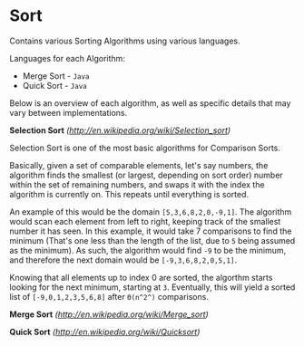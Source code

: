 Sort
====

Contains various Sorting Algorithms using various languages.

Languages for each Algorithm:
 - Merge Sort - `Java`
 - Quick Sort - `Java`

Below is an overview of each algorithm, as well as specific details that may vary between implementations.

**Selection Sort** *(http://en.wikipedia.org/wiki/Selection_sort)*

Selection Sort is one of the most basic algorithms for Comparison Sorts.

Basically, given a set of comparable elements, let's say numbers, the algorithm finds the smallest (or largest, depending on sort order) number within the set of remaining numbers, and swaps it with the index the algorithm is currently on. This repeats until everything is sorted.

An example of this would be the domain `[5,3,6,8,2,0,-9,1]`. The algorithm would scan each element from left to right, keeping track of the smallest number it has seen. In this example, it would take 7 comparisons to find the minimum (That's one less than the length of the list, due to `5` being assumed as the minimum). As such, the algorithm would find `-9` to be the minimum, and therefore the next domain would be `[-9,3,6,8,2,0,5,1]`.

Knowing that all elements up to index 0 are sorted, the algorthm starts looking for the next minimum, starting at `3`. Eventually, this will yield a sorted list of `[-9,0,1,2,3,5,6,8]` after `Θ(n^2^)` comparisons.

**Merge Sort** *(http://en.wikipedia.org/wiki/Merge_sort)*

**Quick Sort** *(http://en.wikipedia.org/wiki/Quicksort)*
